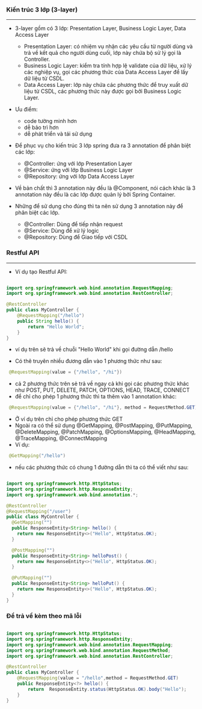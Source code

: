 ### Kiến trúc 3 lớp (3-layer)

* * *
- 3-layer gồm có 3 lớp: Presentation Layer, Business Logic Layer, Data Access Layer
  * Presentation Layer: có nhiệm vụ nhận các yêu cầu từ người dùng và trả về kết quả cho người dùng cuối, lớp này chứa bộ sử lý gọi là Controller.
  * Business Logic Layer: kiểm tra tính hợp lệ validate của dữ liệu, xử lý các nghiệp vụ, gọi các phương thức của Data Access Layer để lấy dữ liệu từ CSDL.
  * Data Access Layer: lớp này chứa các phương thức để truy xuất dữ liệu từ CSDL, các phương thức này được gọi bởi Business Logic Layer.

- Ưu điểm:
  + code tường minh hơn
  + dễ bảo trì hơn
  + dễ phát triển và tái sử dụng

- Để phục vụ cho kiến trúc 3 lớp spring đưa ra 3 annotation để phân biệt các lớp:
  * @Controller: ứng với lớp Presentation Layer
  * @Service: ứng với lớp Business Logic Layer
  * @Repository: ứng với lớp Data Access Layer

- Về bản chất thì 3 annotation này đều là @Component, nói cách khác là 3 annotation này đều là các lớp được quản lý bởi Spring Container.
- Những để sử dụng cho đúng thì ta nên sử dụng 3 annotation này để phân biệt các lớp.
  * @Controller: Dùng để tiếp nhận request
  * @Service: Dùng để xử lý logic
  * @Repository: Dùng để Giao tiếp với CSDL

### Restful API

* * *
- Ví dụ tạo Restful API:

```java

import org.springframework.web.bind.annotation.RequestMapping;
import org.springframework.web.bind.annotation.RestController;

@RestController
public class MyController {
    @RequestMapping("/hello")
    public String hello() {
        return "Hello World";
    }
}
```
- ví dụ trên sẽ trả về chuỗi "Hello World" khi gọi đường dẫn /hello

- Có thê truyên nhiều đương dẫn vào 1 phương thức như sau:

```java
 @RequestMapping(value = {"/hello", "/hi"})
```
- cả 2 phương thức trên sẻ trả về ngay cả khi gọi các phương thức khác như POST, PUT, DELETE, PATCH, OPTIONS, HEAD, TRACE, CONNECT
- để chỉ cho phép 1 phương thức thì ta thêm vào 1 annotation khác:

```java
 @RequestMapping(value = {"/hello", "/hi"}, method = RequestMethod.GET)
```
- Ở ví dụ trên chỉ cho phép phương thức GET
- Ngoài ra có thể sử dụng @GetMapping, @PostMapping, @PutMapping, @DeleteMapping, @PatchMapping, @OptionsMapping, @HeadMapping, @TraceMapping, @ConnectMapping
- Ví dụ:

```java
 @GetMapping("/hello")
```

- nếu các phương thức có chung 1 đường dẫn thì ta có thể viết như sau:

```java

import org.springframework.http.HttpStatus;
import org.springframework.http.ResponseEntity;
import org.springframework.web.bind.annotation.*;

@RestController
@RequestMapping("/user")
public class MyController {
  @GetMapping("")
  public ResponseEntity<String> hello() {
    return new ResponseEntity<>("Hello", HttpStatus.OK);
  }

  @PostMapping("")
  public ResponseEntity<String> helloPost() {
    return new ResponseEntity<>("Hello", HttpStatus.OK);
  }

  @PutMapping("")
  public ResponseEntity<String> helloPut() {
    return new ResponseEntity<>("Hello", HttpStatus.OK);
  }
}

```

### Để trả về kèm theo mã lỗi

```java

import org.springframework.http.HttpStatus;
import org.springframework.http.ResponseEntity;
import org.springframework.web.bind.annotation.RequestMapping;
import org.springframework.web.bind.annotation.RequestMethod;
import org.springframework.web.bind.annotation.RestController;

@RestController
public class MyController {
    @RequestMapping(value = "/hello",method = RequestMethod.GET)
    public ResponseEntity<?> hello() {
        return  ResponseEntity.status(HttpStatus.OK).body("Hello");
    }
}
```

